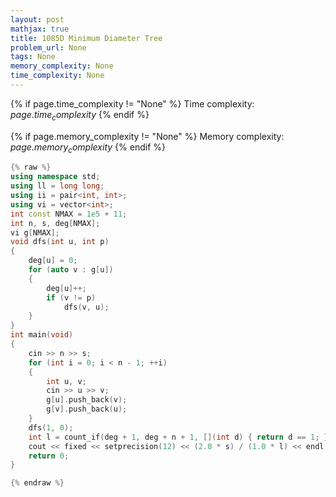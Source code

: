 ```yaml
---
layout: post
mathjax: true
title: 1085D Minimum Diameter Tree
problem_url: None
tags: None
memory_complexity: None
time_complexity: None
---
```




{% if page.time_complexity != "None" %}
Time complexity: ${{ page.time_complexity }}$
{% endif %}

{% if page.memory_complexity != "None" %}
Memory complexity: ${{ page.memory_complexity }}$
{% endif %}

```cpp
{% raw %}
using namespace std;
using ll = long long;
using ii = pair<int, int>;
using vi = vector<int>;
int const NMAX = 1e5 + 11;
int n, s, deg[NMAX];
vi g[NMAX];
void dfs(int u, int p)
{
    deg[u] = 0;
    for (auto v : g[u])
    {
        deg[u]++;
        if (v != p)
            dfs(v, u);
    }
}
int main(void)
{
    cin >> n >> s;
    for (int i = 0; i < n - 1; ++i)
    {
        int u, v;
        cin >> u >> v;
        g[u].push_back(v);
        g[v].push_back(u);
    }
    dfs(1, 0);
    int l = count_if(deg + 1, deg + n + 1, [](int d) { return d == 1; });
    cout << fixed << setprecision(12) << (2.0 * s) / (1.0 * l) << endl;
    return 0;
}

{% endraw %}
```